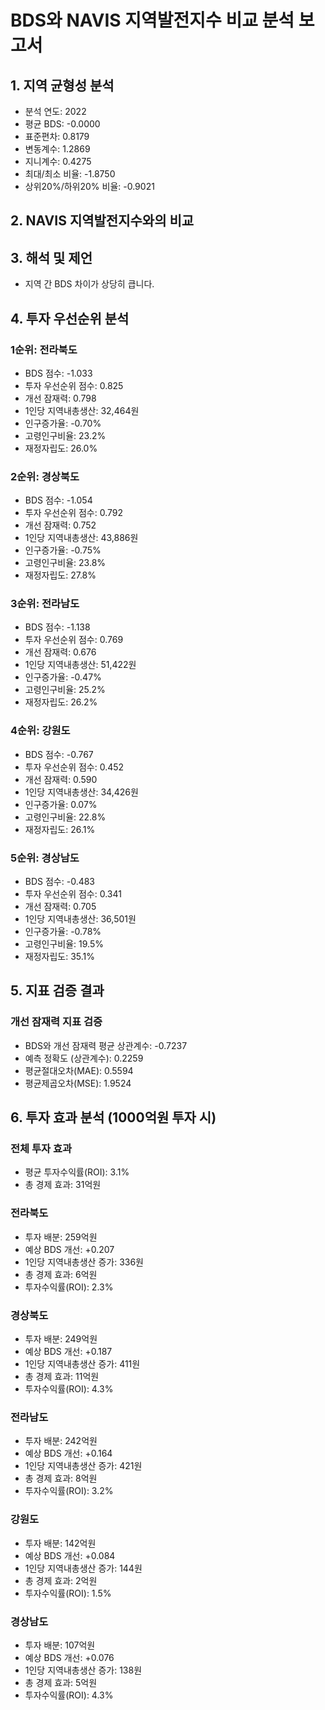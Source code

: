 # BDS와 NAVIS 지역발전지수 비교 분석 보고서

## 1. 지역 균형성 분석

- 분석 연도: 2022
- 평균 BDS: -0.0000
- 표준편차: 0.8179
- 변동계수: 1.2869
- 지니계수: 0.4275
- 최대/최소 비율: -1.8750
- 상위20%/하위20% 비율: -0.9021

## 2. NAVIS 지역발전지수와의 비교

## 3. 해석 및 제언

- 지역 간 BDS 차이가 상당히 큽니다.
## 4. 투자 우선순위 분석

### 1순위: 전라북도
- BDS 점수: -1.033
- 투자 우선순위 점수: 0.825
- 개선 잠재력: 0.798
- 1인당 지역내총생산: 32,464원
- 인구증가율: -0.70%
- 고령인구비율: 23.2%
- 재정자립도: 26.0%

### 2순위: 경상북도
- BDS 점수: -1.054
- 투자 우선순위 점수: 0.792
- 개선 잠재력: 0.752
- 1인당 지역내총생산: 43,886원
- 인구증가율: -0.75%
- 고령인구비율: 23.8%
- 재정자립도: 27.8%

### 3순위: 전라남도
- BDS 점수: -1.138
- 투자 우선순위 점수: 0.769
- 개선 잠재력: 0.676
- 1인당 지역내총생산: 51,422원
- 인구증가율: -0.47%
- 고령인구비율: 25.2%
- 재정자립도: 26.2%

### 4순위: 강원도
- BDS 점수: -0.767
- 투자 우선순위 점수: 0.452
- 개선 잠재력: 0.590
- 1인당 지역내총생산: 34,426원
- 인구증가율: 0.07%
- 고령인구비율: 22.8%
- 재정자립도: 26.1%

### 5순위: 경상남도
- BDS 점수: -0.483
- 투자 우선순위 점수: 0.341
- 개선 잠재력: 0.705
- 1인당 지역내총생산: 36,501원
- 인구증가율: -0.78%
- 고령인구비율: 19.5%
- 재정자립도: 35.1%


## 5. 지표 검증 결과

### 개선 잠재력 지표 검증
- BDS와 개선 잠재력 평균 상관계수: -0.7237
- 예측 정확도 (상관계수): 0.2259
- 평균절대오차(MAE): 0.5594
- 평균제곱오차(MSE): 1.9524


## 6. 투자 효과 분석 (1000억원 투자 시)

### 전체 투자 효과
- 평균 투자수익률(ROI): 3.1%
- 총 경제 효과: 31억원

### 전라북도
- 투자 배분: 259억원
- 예상 BDS 개선: +0.207
- 1인당 지역내총생산 증가: 336원
- 총 경제 효과: 6억원
- 투자수익률(ROI): 2.3%

### 경상북도
- 투자 배분: 249억원
- 예상 BDS 개선: +0.187
- 1인당 지역내총생산 증가: 411원
- 총 경제 효과: 11억원
- 투자수익률(ROI): 4.3%

### 전라남도
- 투자 배분: 242억원
- 예상 BDS 개선: +0.164
- 1인당 지역내총생산 증가: 421원
- 총 경제 효과: 8억원
- 투자수익률(ROI): 3.2%

### 강원도
- 투자 배분: 142억원
- 예상 BDS 개선: +0.084
- 1인당 지역내총생산 증가: 144원
- 총 경제 효과: 2억원
- 투자수익률(ROI): 1.5%

### 경상남도
- 투자 배분: 107억원
- 예상 BDS 개선: +0.076
- 1인당 지역내총생산 증가: 138원
- 총 경제 효과: 5억원
- 투자수익률(ROI): 4.3%

